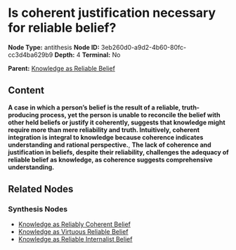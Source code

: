 # Is coherent justification necessary for reliable belief?

**Node Type:** antithesis
**Node ID:** 3eb260d0-a9d2-4b60-80fc-cc3d4ba629b9
**Depth:** 4
**Terminal:** No

**Parent:** [Knowledge as Reliable Belief](knowledge-as-reliable-belief-synthesis-11ea6e82-d5ed-4da1-b966-7bac7489d2db.md)

## Content

**A case in which a person’s belief is the result of a reliable, truth-producing process, yet the person is unable to reconcile the belief with other held beliefs or justify it coherently, suggests that knowledge might require more than mere reliability and truth. Intuitively, coherent integration is integral to knowledge because coherence indicates understanding and rational perspective.**, **The lack of coherence and justification in beliefs, despite their reliability, challenges the adequacy of reliable belief as knowledge, as coherence suggests comprehensive understanding.**

## Related Nodes

### Synthesis Nodes

- [Knowledge as Reliably Coherent Belief](knowledge-as-reliably-coherent-belief-synthesis-d4d180d6-88ac-453a-9d03-d10d104e427d.md)
- [Knowledge as Virtuous Reliable Belief](knowledge-as-virtuous-reliable-belief-synthesis-6f88be28-949e-4287-bdd5-8f33335192c9.md)
- [Knowledge as Reliable Internalist Belief](knowledge-as-reliable-internalist-belief-synthesis-29f92547-d413-4046-a2bc-507a3542555a.md)
